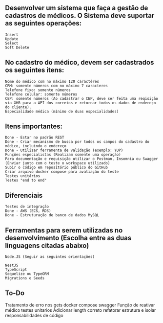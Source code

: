 ## Desenvolver um sistema que faça a gestão de cadastros de médicos. O Sistema deve suportar as seguintes operações:

    Insert
    Update
    Select
    Soft Delete

## No cadastro do médico, devem ser cadastrados os seguintes itens:

    Nome do médico com no máximo 120 caractéres
    CRM: somente números com no máximo 7 caracteres
    Telefone fixo: somente números
    Telefone celular: somente números
    CEP: somente números (Ao cadastrar o CEP, deve ser feita uma reqisição via XHR para a API dos correios e retornar todos os dados de endereço do cliente).
    Especialidade médica (mínimo de duas especialidades)

## Itens importantes:

    Done - Estar no padrão REST
    Done - Criar mecanismo de busca por todos os campos do cadastro do médico, incluindo o endereço
    Done - Utilizar ferramenta de validação (exemplo: YUP)
    Funções especialistas (Realizam somente uma operação)
    Para documentação e requisição utilizar o Postman, Insomnia ou Swagger (Enviar junto com o teste o workspace utilizado)
    Subir o código em repositório público do GitHub
    Criar arquivo docker compose para avaliação do teste
    Testes unitários
    Testes "end to end"

## Diferenciais

    Testes de integração
    Done - AWS (ECS, RDS)
    Done - Estruturação de banco de dados MySQL


## Ferramentas para serem utilizadas no desenvolvimento (Escolha entre as duas linguagens citadas abaixo)

    Node.JS (Seguir as seguintes orientações)

    NestJS
    TypeScript
    Sequelize ou TypeORM
    Migrations e Seeds

## To-Do

Tratamento de erro nos gets
docker compose
swagger
Função de reativar médico
testes unitarios
Adicionar length correto
refatorar estrutura e isolar responsabilidades de código